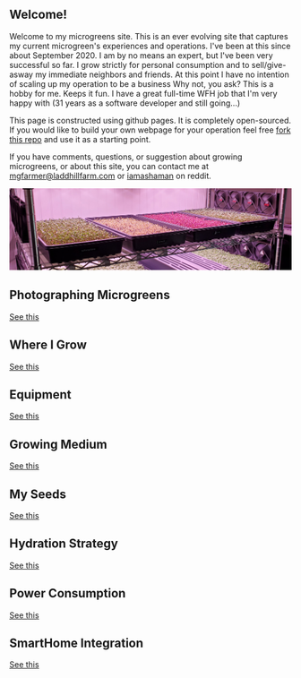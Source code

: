## Welcome!

Welcome to my microgreens site.  This is an ever evolving site that captures my current microgreen's experiences and operations.  I've been at this since about September 2020.  I am by no means an expert, but I've been very successful so far.  I grow strictly for personal consumption and to sell/give-asway my immediate neighbors and friends.  At this point I have no intention of scaling up my operation to be a business  Why not, you ask?  This is a hobby for me. Keeps it fun. I have a great full-time WFH job that I'm very happy with (31 years as a software developer and still going...)

This page is constructed using github pages.  It is completely open-sourced.  If you would like to build your own webpage for your operation feel free [fork this repo](https://github.com/mgfarmer/mg) and use it as a starting point. 

If you have comments, questions, or suggestion about growing microgreens, or about this site, you can contact me at mgfarmer@laddhillfarm.com or [iamashaman](https://www.reddit.com/user/iamashaman) on reddit. 

![Colorful Microgreens](/assets/images/20210429_144317.jpg)

## Photographing Microgreens
[See this](photography.md)

## Where I Grow
[See this](where-i-grow.md)

## Equipment
[See this](equipment.md)

## Growing Medium
[See this](grow-medium.md)

## My Seeds
[See this](seeds.md)

## Hydration Strategy
[See this](hydration.md)

## Power Consumption
[See this](power.md)

## SmartHome Integration
[See this](smart-home.md)


